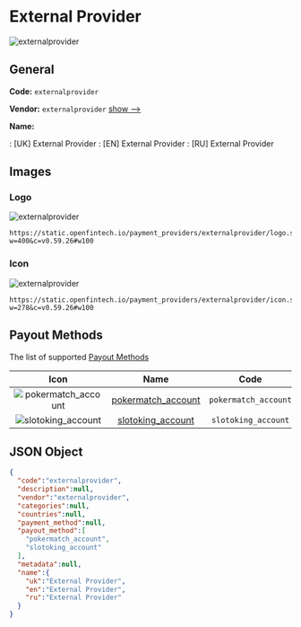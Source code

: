 
# External Provider 
![externalprovider](https://static.openfintech.io/payment_providers/externalprovider/logo.svg?w=400&c=v0.59.26#w100)  

## General 
 
**Code:** `externalprovider` 
 
**Vendor:** `externalprovider` [show -->](/vendors/externalprovider/) 
 
**Name:** 
 
:	[UK] External Provider 
:	[EN] External Provider 
:	[RU] External Provider 
 

## Images 

### Logo 
 
![externalprovider](https://static.openfintech.io/payment_providers/externalprovider/logo.svg?w=400&c=v0.59.26#w100)  

```
https://static.openfintech.io/payment_providers/externalprovider/logo.svg?w=400&c=v0.59.26#w100
```  

### Icon 
 
![externalprovider](https://static.openfintech.io/payment_providers/externalprovider/icon.svg?w=278&c=v0.59.26#w100)  

```
https://static.openfintech.io/payment_providers/externalprovider/icon.svg?w=278&c=v0.59.26#w100
```  

## Payout Methods 
 
The list of supported [Payout Methods](/payout-methods/) 

|Icon|Name|Code| 
|:---:|:---:|:---:| 
|![pokermatch_account](https://static.openfintech.io/payout_methods/pokermatch_account/icon.svg?w=278&c=v0.59.26#w40) |[pokermatch_account](payout-methodspokermatch_account/)|`pokermatch_account`| 
|![slotoking_account](https://static.openfintech.io/payout_methods/slotoking_account/icon.svg?w=278&c=v0.59.26#w40) |[slotoking_account](payout-methodsslotoking_account/)|`slotoking_account`| 
 

## JSON Object 

```json
{
  "code":"externalprovider",
  "description":null,
  "vendor":"externalprovider",
  "categories":null,
  "countries":null,
  "payment_method":null,
  "payout_method":[
    "pokermatch_account",
    "slotoking_account"
  ],
  "metadata":null,
  "name":{
    "uk":"External Provider",
    "en":"External Provider",
    "ru":"External Provider"
  }
}
```  

